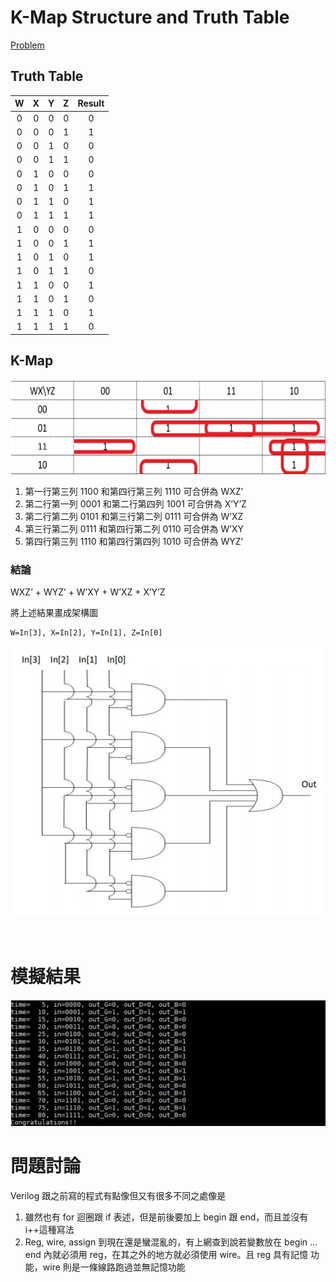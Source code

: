# K-Map Structure and Truth Table
[Problem](Problem.md)

## Truth Table
| W | X | Y | Z |Result|
|:-:|:-:|:-:|:-:|:----:|
| 0 | 0 | 0 | 0 | 0    |
| 0 | 0 | 0 | 1 | 1    |
| 0 | 0 | 1 | 0 | 0    |
| 0 | 0 | 1 | 1 | 0    |
| 0 | 1 | 0 | 0 | 0    |
| 0 | 1 | 0 | 1 | 1    |
| 0 | 1 | 1 | 0 | 1    |
| 0 | 1 | 1 | 1 | 1    |
| 1 | 0 | 0 | 0 | 0    |
| 1 | 0 | 0 | 1 | 1    |
| 1 | 0 | 1 | 0 | 1    |
| 1 | 0 | 1 | 1 | 0    |
| 1 | 1 | 0 | 0 | 1    |
| 1 | 1 | 0 | 1 | 0    |
| 1 | 1 | 1 | 0 | 1    |
| 1 | 1 | 1 | 1 | 0    |

## K-Map
![](imgs/kmap.jpg)
1. 第一行第三列 1100 和第四行第三列 1110 可合併為 WXZ’
2. 第二行第一列 0001 和第二行第四列 1001 可合併為 X’Y’Z
3. 第二行第二列 0101 和第三行第二列 0111 可合併為 W’XZ
4. 第三行第二列 0111 和第四行第二列 0110 可合併為 W’XY
5. 第四行第三列 1110 和第四行第四列 1010 可合併為 WYZ’

### 結論
WXZ’ + WYZ’ + W’XY + W’XZ + X’Y’Z

將上述結果畫成架構圖

    W=In[3], X=In[2], Y=In[1], Z=In[0]

![](imgs/structure.jpg)

<br>

# 模擬結果
![](imgs/result.jpg)


# 問題討論 
Verilog 跟之前寫的程式有點像但又有很多不同之處像是
1. 雖然也有 for 迴圈跟 if 表述，但是前後要加上 begin 跟 end，而且並沒有
i++這種寫法
2. Reg, wire, assign 到現在還是蠻混亂的，有上網查到說若變數放在 begin …
end 內就必須用 reg，在其之外的地方就必須使用 wire。且 reg 具有記憶
功能，wire 則是一條線路跑過並無記憶功能